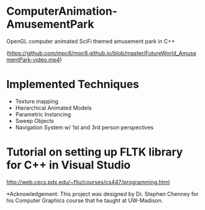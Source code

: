 # ComputerAnimation-AmusementPark
OpenGL computer animated SciFi themed amusement park in C++

(https://github.com/mpc6/mpc6.github.io/blob/master/FutureWorld_AmusementPark-video.mp4)

# Implemented Techniques
- Texture mapping
- Hierarchical Animated Models
- Parametric Instancing
- Sweep Objects
- Navigation System w/ 1st and 3rd person perspectives

# Tutorial on setting up FLTK library for C++ in Visual Studio
http://web.cecs.pdx.edu/~fliu/courses/cs447/programming.html

*Acknowledgement: This project was designed by Dr. Stephen Chenney for his Computer Graphics course that he taught at UW-Madison.
